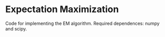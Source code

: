 # Expectation Maximization

Code for implementing the EM algorithm.  Required dependences:  numpy and scipy.
